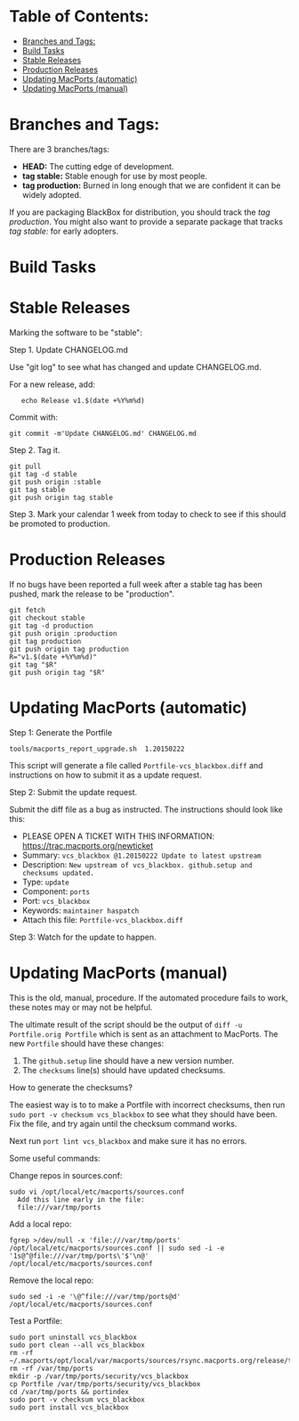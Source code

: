 Table of Contents:
==================

-	[Branches and Tags:](#branches-and-tags)
-	[Build Tasks](#build-tasks)
-	[Stable Releases](#stable-releases)
-	[Production Releases](#production-releases)
-	[Updating MacPorts (automatic)](#updating-macports-automatic)
-	[Updating MacPorts (manual)](#updating-macports-manual)

Branches and Tags:
==================

There are 3 branches/tags:

-	**HEAD:** The cutting edge of development.
-	**tag stable:** Stable enough for use by most people.
-	**tag production:** Burned in long enough that we are confident it can be widely adopted.

If you are packaging BlackBox for distribution, you should track the *tag production*. You might also want to provide a separate package that tracks *tag stable:* for early adopters.

Build Tasks
===========

Stable Releases
===============

Marking the software to be "stable":

Step 1.  Update CHANGELOG.md

Use "git log" to see what has changed and update CHANGELOG.md.

For a new release, add:

```
   echo Release v1.$(date +%Y%m%d)
```

Commit with:

```
git commit -m'Update CHANGELOG.md' CHANGELOG.md
```

Step 2. Tag it.

```
git pull
git tag -d stable
git push origin :stable
git tag stable
git push origin tag stable
```

Step 3. Mark your calendar 1 week from today to check to see if this should be promoted to production.

Production Releases
===================

If no bugs have been reported a full week after a stable tag has been pushed, mark the release to be "production".

```
git fetch
git checkout stable
git tag -d production
git push origin :production
git tag production
git push origin tag production
R="v1.$(date +%Y%m%d)"
git tag "$R"
git push origin tag "$R"
```

Updating MacPorts (automatic)
=============================

Step 1: Generate the Portfile

```
tools/macports_report_upgrade.sh  1.20150222
```

This script will generate a file called `Portfile-vcs_blackbox.diff` and instructions on how to submit it as a update request.

Step 2: Submit the update request.

Submit the diff file as a bug as instructed. The instructions should look like this:

-	PLEASE OPEN A TICKET WITH THIS INFORMATION: https://trac.macports.org/newticket
-	Summary: `vcs_blackbox @1.20150222 Update to latest upstream`
-	Description: `New upstream of vcs_blackbox.
	github.setup and checksums updated.`
-	Type: `update`
-	Component: `ports`
-	Port: `vcs_blackbox`
-	Keywords: `maintainer haspatch`
-	Attach this file: `Portfile-vcs_blackbox.diff`

Step 3: Watch for the update to happen.


Updating MacPorts (manual)
==========================

This is the old, manual, procedure. If the automated procedure fails to work, these notes may or may not be helpful.

The ultimate result of the script should be the output of `diff -u Portfile.orig Portfile` which is sent as an attachment to MacPorts. The new `Portfile` should have these changes:

1.	The `github.setup` line should have a new version number.
2.	The `checksums` line(s) should have updated checksums.

How to generate the checksums?

The easiest way is to to make a Portfile with incorrect checksums, then run `sudo port -v checksum vcs_blackbox` to see what they should have been. Fix the file, and try again until the checksum command works.

Next run `port lint vcs_blackbox` and make sure it has no errors.

Some useful commands:

Change repos in sources.conf:

```
sudo vi /opt/local/etc/macports/sources.conf
  Add this line early in the file:
  file:///var/tmp/ports
```

Add a local repo:

```
fgrep >/dev/null -x 'file:///var/tmp/ports' /opt/local/etc/macports/sources.conf || sudo sed -i -e '1s@^@file:///var/tmp/ports\'$'\n@' /opt/local/etc/macports/sources.conf
```

Remove the local repo:

```
sudo sed -i -e '\@^file:///var/tmp/ports@d' /opt/local/etc/macports/sources.conf
```

Test a Portfile:

```
sudo port uninstall vcs_blackbox
sudo port clean --all vcs_blackbox
rm -rf ~/.macports/opt/local/var/macports/sources/rsync.macports.org/release/tarballs/ports/security/vcs_blackbox/
rm -rf /var/tmp/ports
mkdir -p /var/tmp/ports/security/vcs_blackbox
cp Portfile /var/tmp/ports/security/vcs_blackbox
cd /var/tmp/ports && portindex
sudo port -v checksum vcs_blackbox
sudo port install vcs_blackbox
```
